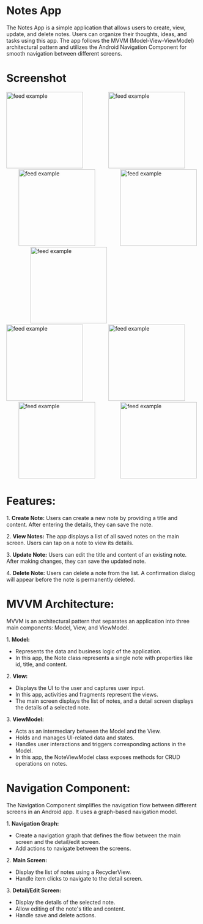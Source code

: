 # Notes App
The Notes App is a simple application that allows users to create, view, update, and delete notes. 
Users can organize their thoughts, ideas, and tasks using this app. 
The app follows the MVVM (Model-View-ViewModel) architectural pattern and utilizes the Android Navigation Component for smooth navigation between different screens.

# Screenshot
<p>
  <img src="https://user-images.githubusercontent.com/140700822/263239140-ad23f34b-e37b-4332-8452-116ff18fc82c.png" alt="feed example" width = "200" >
  &nbsp; &nbsp; &nbsp; &nbsp; &nbsp; &nbsp; &nbsp; &nbsp;
  <img src="https://user-images.githubusercontent.com/140700822/263239194-f0338e7a-b27a-486a-be67-352f8ff0c291.png" alt="feed example" width = "200" >
  &nbsp; &nbsp; &nbsp; &nbsp; &nbsp; &nbsp; &nbsp; &nbsp;
  <img src="https://user-images.githubusercontent.com/140700822/263239220-ceacabc0-6cb9-4e73-a3b6-e1c7f8e1f946.png" alt="feed example" width = "200" >
  &nbsp; &nbsp; &nbsp; &nbsp; &nbsp; &nbsp; &nbsp; &nbsp;
  <img src="https://user-images.githubusercontent.com/140700822/263239251-90a4acf0-fa89-4b2a-921a-ebc2a2652ef6.png" alt="feed example" width = "200" >
  &nbsp; &nbsp; &nbsp; &nbsp; &nbsp; &nbsp; &nbsp; &nbsp;
  <img src="https://user-images.githubusercontent.com/140700822/263239268-a9bc75bd-47ea-4915-adec-26ca58bf8776.png" alt="feed example" width = "200" >
  &nbsp; &nbsp; &nbsp; &nbsp; &nbsp; &nbsp; &nbsp; &nbsp;
  <img src="https://user-images.githubusercontent.com/140700822/263239330-670d4dfc-9355-4add-b24b-64ca07d48be6.png" alt="feed example" width = "200" >
  &nbsp; &nbsp; &nbsp; &nbsp; &nbsp; &nbsp; &nbsp; &nbsp;
  <img src="https://user-images.githubusercontent.com/140700822/263239395-07cc39fa-ea91-4c32-9f56-cdc18fd100bd.png" alt="feed example" width = "200" >
  &nbsp; &nbsp; &nbsp; &nbsp; &nbsp; &nbsp; &nbsp; &nbsp;
  <img src="https://user-images.githubusercontent.com/140700822/263239426-5b94939e-9f36-4dde-8c33-091132b8747e.png" alt="feed example" width = "200" >
  &nbsp; &nbsp; &nbsp; &nbsp; &nbsp; &nbsp; &nbsp; &nbsp;
  <img src="https://user-images.githubusercontent.com/140700822/263239473-53b92a43-399d-45aa-99ec-d98f3ffc199e.png" alt="feed example" width = "200" >
</p>

# Features:
<p>1. <b>Create Note:</b> Users can create a new note by providing a title and content. After entering the details, they can save the note.</p>
<p>2. <b>View Notes:</b> The app displays a list of all saved notes on the main screen. Users can tap on a note to view its details.</p>
<p>3. <b>Update Note:</b> Users can edit the title and content of an existing note. After making changes, they can save the updated note.</p>
<p>4. <b>Delete Note:</b> Users can delete a note from the list. A confirmation dialog will appear before the note is permanently deleted.</p>

# MVVM Architecture:
MVVM is an architectural pattern that separates an application into three main components: Model, View, and ViewModel.


<p>1. <b>Model:</b></p>

* Represents the data and business logic of the application.
* In this app, the Note class represents a single note with properties like id, title, and content.

<p>2. <b>View:</b></p>

* Displays the UI to the user and captures user input.
* In this app, activities and fragments represent the views.
* The main screen displays the list of notes, and a detail screen displays the details of a selected note.

<p>3. <b>ViewModel:</b></p>

* Acts as an intermediary between the Model and the View.
* Holds and manages UI-related data and states.
* Handles user interactions and triggers corresponding actions in the Model.
* In this app, the NoteViewModel class exposes methods for CRUD operations on notes.



# Navigation Component:
The Navigation Component simplifies the navigation flow between different screens in an Android app. It uses a graph-based navigation model.

<p>1. <b>Navigation Graph:</b></p>

* Create a navigation graph that defines the flow between the main screen and the detail/edit screen.
* Add actions to navigate between the screens.

<p>2. <b>Main Screen:</b></p>

* Display the list of notes using a RecyclerView.
* Handle item clicks to navigate to the detail screen.

<p>3. <b>Detail/Edit Screen:</b></p>

* Display the details of the selected note.
* Allow editing of the note's title and content.
* Handle save and delete actions.


